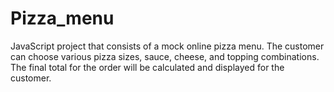 # Pizza_menu
JavaScript project that consists of a mock online pizza menu. The customer can choose various pizza sizes, sauce, cheese, and topping combinations.
The final total for the order will be calculated and displayed for the customer.
